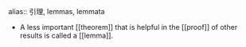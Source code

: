 alias:: 引理, lemmas, lemmata

- A less important [[theorem]] that is helpful in the [[proof]] of other results is called a [[lemma]].